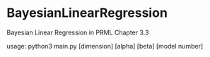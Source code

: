 # BayesianLinearRegression
Bayesian Linear Regression in PRML Chapter 3.3

usage: python3 main.py [dimension] [alpha] [beta] [model number]

